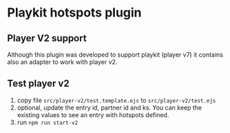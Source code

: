 # Playkit hotspots plugin


## Player V2 support
Although this plugin was developed to support playkit (player v7) it contains also an adapter to work with player v2. 

## Test player v2
1. copy file `src/player-v2/test.template.ejs` to `src/player-v2/test.ejs`
2. optional, update the entry id, partner id and ks. You can keep the existing values to see an entry with hotspots defined.
3. run `npm run start-v2`

 
